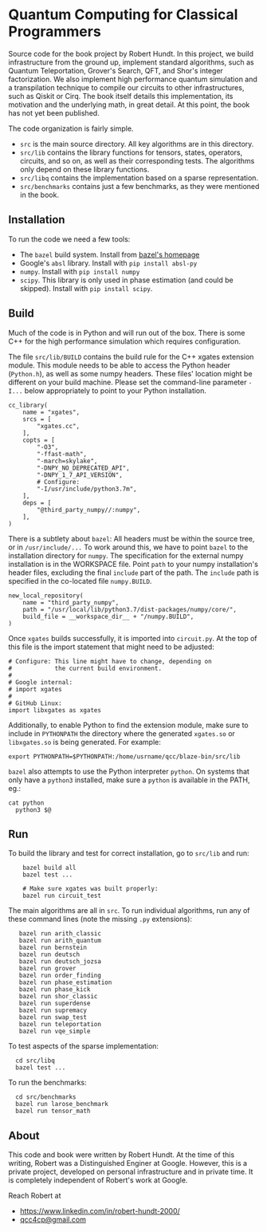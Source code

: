 # Quantum Computing for Classical Programmers

Source code for the book project by Robert Hundt. In this project, we build infrastructure from the ground up, implement standard algorithms, such as Quantum Teleportation, Grover's Search, QFT, and Shor's integer factorization. We also implement high performance quantum simulation and a transpilation technique to compile our circuits to other infrastructures, such as Qiskit or Cirq. The book itself details this implementation, its motivation and the underlying math, in great detail. At this point, the book has not yet been published.

The code organization is fairly simple. 
*  `src` is the main source directory. All key algorithms are in this directory.
*  `src/lib` contains the library functions for tensors, states, operators, circuits, and so on, as well as their corresponding tests. The algorithms only depend on these library functions.
*  `src/libq` contains the implementation based on a sparse representation.
*  `src/benchmarks` contains just a few benchmarks, as they were mentioned in the book.

## Installation

To run the code we need a few tools:
*  The `bazel` build system. Install from [bazel's homepage](https://docs.bazel.build/versions/master/install.html)
*  Google's `absl` library. Install with 
   `pip install absl-py`
*  `numpy`. Install with 
    `pip install numpy`
*  `scipy`. This library is only used in phase estimation (and could be skipped). Install with 
   `pip install scipy`.
    
## Build

Much of the code is in Python and will run out of the box.  There is
some C++ for the high performance simulation which requires
configuration.

The file `src/lib/BUILD` contains the build rule for the C++ xgates
extension module.  This module needs to be able to access the Python
header (`Python.h`), as well as some numpy headers. These files'
location might be different on your build machine. Please set the
command-line parameter `-I...` below appropriately to point to your
Python installation.

```
cc_library(
    name = "xgates",
    srcs = [
        "xgates.cc",
    ],
    copts = [
        "-O3",
        "-ffast-math",
    	"-march=skylake",
        "-DNPY_NO_DEPRECATED_API",
        "-DNPY_1_7_API_VERSION",
        # Configure:
        "-I/usr/include/python3.7m",
    ],
    deps = [
        "@third_party_numpy//:numpy",
    ],
)
```

There is a subtlety about `bazel`: All headers must be within the
source tree, or in `/usr/include/...` To work around this, we have to
point `bazel` to the installation directory for `numpy`.  The
specification for the external numpy installation is in the WORKSPACE
file. Point `path` to your numpy installation's header files,
excluding the final `include` part of the path. The `include` path is
specified in the co-located file `numpy.BUILD`.

```
new_local_repository(
    name = "third_party_numpy",
    path = "/usr/local/lib/python3.7/dist-packages/numpy/core/",
    build_file = __workspace_dir__ + "/numpy.BUILD", 
)
```

Once `xgates` builds successfully, it is imported into `circuit.py`. At the top of this
file is the import statement that might need to be adjusted:

```
# Configure: This line might have to change, depending on
#            the current build environment.
#
# Google internal:
# import xgates
#
# GitHub Linux:
import libxgates as xgates
```

Additionally, to enable Python to find the extension module, make sure
to include in `PYTHONPATH` the directory where the generated
`xgates.so` or `libxgates.so` is being generated. For example:

```
export PYTHONPATH=$PYTHONPATH:/home/usrname/qcc/blaze-bin/src/lib
```

`bazel` also attempts to use the Python interpreter `python`. On systems that
only have a `python3` installed, make sure a `python` is available in the PATH, eg.:

```
cat python
  python3 $@
```

## Run
To build the library and test for correct installation, go to `src/lib` and run:

```
    bazel build all
    bazel test ...
    
    # Make sure xgates was built properly:
    bazel run circuit_test
```
    
The main algorithms are all in `src`.
To run individual algorithms, run any of these command lines (note the missing `.py` extensions):

```
   bazel run arith_classic
   bazel run arith_quantum
   bazel run bernstein
   bazel run deutsch
   bazel run deutsch_jozsa
   bazel run grover
   bazel run order_finding
   bazel run phase_estimation
   bazel run phase_kick
   bazel run shor_classic
   bazel run superdense
   bazel run supremacy
   bazel run swap_test
   bazel run teleportation
   bazel run vqe_simple
```

To test aspects of the sparse implementation:

```
  cd src/libq
  bazel test ...
```

To run the benchmarks:

```
  cd src/benchmarks
  bazel run larose_benchmark
  bazel run tensor_math
```

## About

This code and book were written by Robert Hundt. At the time of this writing, Robert
was a Distinguished Enginer at Google. However, this is a private project, developed on
personal infrastructure and in private time. It is completely independent of Robert's work
at Google.

Reach Robert at
*  https://www.linkedin.com/in/robert-hundt-2000/
*  qcc4cp@gmail.com
